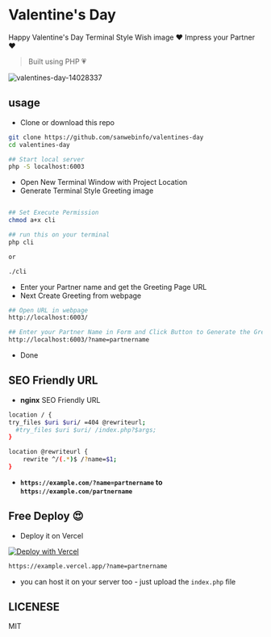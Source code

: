 # Valentine's Day

Happy Valentine's Day Terminal Style Wish image ❤️ Impress your Partner ❤️

> Built using PHP 💗  

![valentines-day-14028337](https://github.com/sanwebinfo/valentines-day/assets/10300271/acf69a23-2952-4997-9e69-527d80259d24)

## usage

- Clone or download this repo

```sh
git clone https://github.com/sanwebinfo/valentines-day
cd valentines-day

## Start local server
php -S localhost:6003
```

- Open New Terminal Window with Project Location
- Generate Terminal Style Greeting image

```sh

## Set Execute Permission
chmod a+x cli

## run this on your terminal
php cli

or 

./cli

```

- Enter your Partner name and get the Greeting Page URL
- Next Create Greeting from webpage

```sh
## Open URL in webpage
http://localhost:6003/

## Enter your Partner Name in Form and Click Button to Generate the Greeting image
http://localhost:6003/?name=partnername

```

- Done

## SEO Friendly URL

- **nginx** SEO Friendly URL

```sh
location / {
try_files $uri $uri/ =404 @rewriteurl;
  #try_files $uri $uri/ /index.php?$args;
}

location @rewriteurl {
    rewrite ^/(.*)$ /?name=$1;
}
```

- **`https://example.com/?name=partnername` to `https://example.com/partnername`**

## Free Deploy 😍

- Deploy it on Vercel

[![Deploy with Vercel](https://vercel.com/button)](https://vercel.com/new/clone?repository-url=https%3A%2F%2Fgithub.com%2Fsanwebinfo%2Fvalentines-day)

```sh
https://example.vercel.app/?name=partnername
```

- you can host it on your server too - just upload the `index.php` file

## LICENESE

MIT
